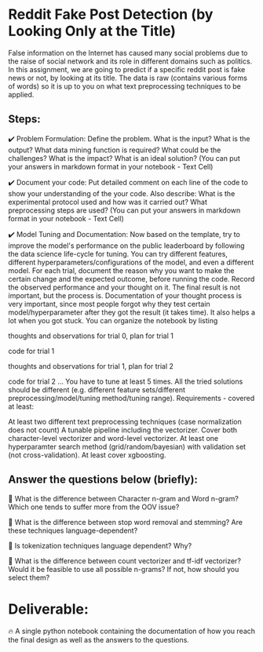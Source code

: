 # Reddit Fake Post Detection (by Looking Only at the Title)

False information on the Internet has caused many social problems due to the raise of social network and its role in different domains such as politics. In this assignment, we are going to predict if a specific reddit post is fake news or not, by looking at its title. The data is raw (contains various forms of words) so it is up to you on what text preprocessing techniques to be applied.

## Steps:


✔️ Problem Formulation:
Define the problem. What is the input? What is the output? What data mining function is required? What could be the challenges? What is the impact? What is an ideal solution?
(You can put your answers in markdown format in your notebook - Text Cell)

✔️ Document your code:
Put detailed comment on each line of the code to show your understanding of the your code. Also describe: What is the experimental protocol used and how was it carried out? What preprocessing steps are used?
(You can put your answers in markdown format in your notebook - Text Cell)

✔️ Model Tuning and Documentation:
Now based on the template, try to improve the model's performance on the public leaderboard by following the data science life-cycle for tuning. You can try different features, different hyperparameters/configurations of the model, and even a different model. For each trial, document the reason why you want to make the certain change and the expected outcome, before running the code. Record the observed performance and your thought on it. The final result is not important, but the process is. Documentation of your thought process is very important, since most people forgot why they test certain model/hyperparameter after they got the result (it takes time). It also helps a lot when you got stuck. You can organize the notebook by listing

thoughts and observations for trial 0, plan for trial 1

code for trial 1

thoughts and observations for trial 1, plan for trial 2

code for trial 2
…
You have to tune at least 5 times. All the tried solutions should be different (e.g. different feature sets/different preprocessing/model/tuning method/tuning range). Requirements - covered at least:

At least two different text preprocessing techniques (case normalization does not count)
A tunable pipeline including the vectorizer.
Cover both character-level vectorizer and word-level vectorizer.
At least one hyperparamter search method (grid/random/bayesian) with validation set (not cross-validation).
At least cover xgboosting.

## Answer the questions below (briefly):

🌈 What is the difference between Character n-gram and Word n-gram? Which one tends to suffer more from the OOV issue?

🌈 What is the difference between stop word removal and stemming? Are these techniques language-dependent?

🌈 Is tokenization techniques language dependent? Why?

🌈 What is the difference between count vectorizer and tf-idf vectorizer? Would it be feasible to use all possible n-grams? If not, how should you select them?

# Deliverable:

🔥 A single python notebook containing the documentation of how you reach the final design as well as the answers to the questions.
